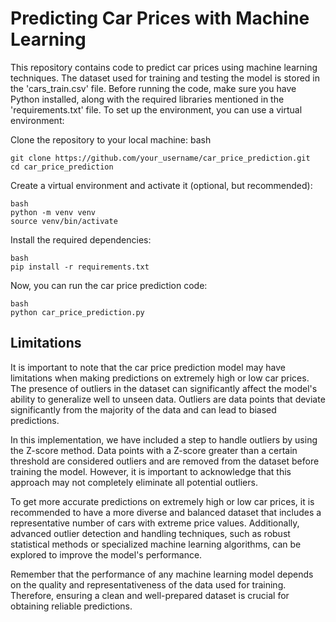 # Predicting Car Prices with Machine Learning

This repository contains code to predict car prices using machine learning techniques. The dataset used for training and testing the model is stored in the 'cars_train.csv' file. Before running the code, make sure you have Python installed, along with the required libraries mentioned in the 'requirements.txt' file. To set up the environment, you can use a virtual environment:

Clone the repository to your local machine:
bash

```
git clone https://github.com/your_username/car_price_prediction.git
cd car_price_prediction
```

Create a virtual environment and activate it (optional, but recommended):

```
bash
python -m venv venv
source venv/bin/activate
```

Install the required dependencies:

```
bash
pip install -r requirements.txt
```

Now, you can run the car price prediction code:

```
bash
python car_price_prediction.py
```

## Limitations

It is important to note that the car price prediction model may have limitations when making predictions on extremely high or low car prices. The presence of outliers in the dataset can significantly affect the model's ability to generalize well to unseen data. Outliers are data points that deviate significantly from the majority of the data and can lead to biased predictions.

In this implementation, we have included a step to handle outliers by using the Z-score method. Data points with a Z-score greater than a certain threshold are considered outliers and are removed from the dataset before training the model. However, it is important to acknowledge that this approach may not completely eliminate all potential outliers.

To get more accurate predictions on extremely high or low car prices, it is recommended to have a more diverse and balanced dataset that includes a representative number of cars with extreme price values. Additionally, advanced outlier detection and handling techniques, such as robust statistical methods or specialized machine learning algorithms, can be explored to improve the model's performance.

Remember that the performance of any machine learning model depends on the quality and representativeness of the data used for training. Therefore, ensuring a clean and well-prepared dataset is crucial for obtaining reliable predictions.
